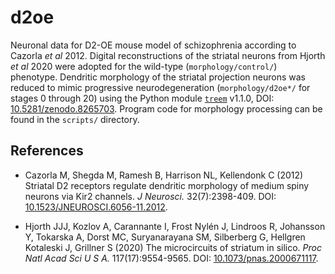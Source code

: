 # d2oe

Neuronal data for D2-OE mouse model of schizophrenia according to Cazorla *et al* 2012. Digital reconstructions of the striatal neurons from Hjorth *et al* 2020 were adopted for the wild-type (`morphology/control/`) phenotype. Dendritic morphology of the striatal projection neurons was reduced to mimic progressive neurodegeneration (`morphology/d2oe*/` for stages 0 through 20) using the Python module [`treem`](<https://github.com/a1eko/treem>) v1.1.0, DOI: [10.5281/zenodo.8265703](https://doi.org/10.5281/zenodo.8265703). Program code for morphology processing can be found in the `scripts/` directory.

## References

* Cazorla M, Shegda M, Ramesh B, Harrison NL, Kellendonk C (2012) Striatal D2 receptors regulate dendritic morphology of medium spiny neurons via Kir2 channels. *J Neurosci.* 32(7):2398-409. DOI: [10.1523/JNEUROSCI.6056-11.2012](https://doi.org/10.1523/JNEUROSCI.6056-11.2012).
  
* Hjorth JJJ, Kozlov A, Carannante I, Frost Nylén J, Lindroos R, Johansson Y, Tokarska A, Dorst MC, Suryanarayana SM, Silberberg G, Hellgren Kotaleski J, Grillner S (2020) The microcircuits of striatum in silico. *Proc Natl Acad Sci U S A.* 117(17):9554-9565. DOI: [10.1073/pnas.2000671117](https://doi.org/10.1073/pnas.2000671117).
